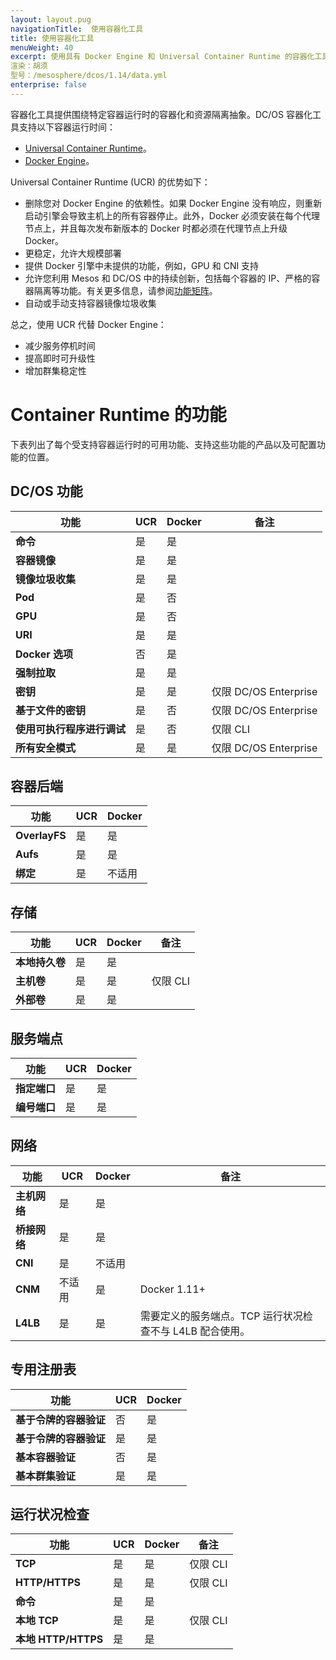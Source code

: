 ```yaml
---
layout: layout.pug
navigationTitle:  使用容器化工具
title: 使用容器化工具
menuWeight: 40
excerpt: 使用具有 Docker Engine 和 Universal Container Runtime 的容器化工具
渲染：胡须
型号：/mesosphere/dcos/1.14/data.yml
enterprise: false
---
```


容器化工具提供围绕特定容器运行时的容器化和资源隔离抽象。DC/OS 容器化工具支持以下容器运行时间：

- [Universal Container Runtime](/mesosphere/dcos/1.14/deploying-services/containerizers/ucr/)。
- [Docker Engine](/mesosphere/dcos/1.14/deploying-services/containerizers/docker-containerizer/)。

Universal Container Runtime (UCR) 的优势如下：

* 删除您对 Docker Engine 的依赖性。如果 Docker Engine 没有响应，则重新启动引擎会导致主机上的所有容器停止。此外，Docker 必须安装在每个代理节点上，并且每次发布新版本的 Docker 时都必须在代理节点上升级 Docker。
* 更稳定，允许大规模部署
* 提供 Docker 引擎中未提供的功能，例如，GPU 和 CNI 支持
* 允许您利用 Mesos 和 DC/OS 中的持续创新，包括每个容器的 IP、严格的容器隔离等功能。有关更多信息，请参阅[功能矩阵](#container-runtime-features)。
* 自动或手动支持容器镜像垃圾收集

总之，使用 UCR 代替 Docker Engine：

- 减少服务停机时间
- 提高即时可升级性
- 增加群集稳定性

# Container Runtime 的功能

下表列出了每个受支持容器运行时的可用功能、支持这些功能的产品以及可配置功能的位置。

## DC/OS 功能

| 功能                                 | UCR         | Docker    | 备注 |
| --------------------------------------- | ----------- | --------- | -------- |
| **命令**                             | 是         | 是       |          |
| **容器镜像**                    | 是         | 是       |          |
| **镜像垃圾收集**            | 是         | 是       |          |
| **Pod**                                | 是         | 否        |          |
| **GPU**                                | 是         | 否        |          |
| **URI**                                | 是         | 是       |          |
| **Docker 选项**                      | 否          | 是       |          |
| **强制拉取**                          | 是         | 是       |          |
| **密钥**                             | 是         | 是       | 仅限 DC/OS Enterprise |
| **基于文件的密钥**                  | 是         | 否        | 仅限 DC/OS Enterprise |
| **使用可执行程序进行调试**                 | 是         | 否        | 仅限 CLI |
| **所有安全模式**                  | 是         | 是       | 仅限 DC/OS Enterprise |

## 容器后端

|  功能                                | UCR         | Docker    |
| --------------------------------------- | ----------- | --------- |
| **OverlayFS**                           | 是         | 是       |
| **Aufs**                                | 是         | 是       |
| **绑定**                                | 是         | 不适用       |

## 存储

|  功能                                | UCR         | Docker    | 备注  |
| --------------------------------------- | ----------- | --------- | --------- |
| **本地持久卷**                      | 是         | 是       |           |
| **主机卷**                        | 是         | 是       | 仅限 CLI  |
| **外部卷**                    | 是         | 是       |           |

## 服务端点

|  功能                                | UCR         | Docker    |
| --------------------------------------- | ----------- | --------- |
| **指定端口**                         | 是         | 是       |
| **编号端口**                      | 是         | 是       |

## 网络

|  功能                                | UCR         | Docker    | 备注  |
| --------------------------------------- | ----------- | --------- | --------- |
| **主机网络**                     | 是         | 是       |           |
| **桥接网络**                   | 是         | 是       |           |
| **CNI**                                 | 是         | 不适用       |           |
| **CNM**                                 | 不适用         | 是       | Docker 1.11+ |
| **L4LB**                                | 是         | 是       | 需要定义的服务端点。TCP 运行状况检查不与 L4LB 配合使用。 |

## 专用注册表

|  功能                                | UCR         | Docker    |
| --------------------------------------- | ----------- | --------- |
| **基于令牌的容器验证**          | 否          | 是       |
| **基于令牌的容器验证**            | 是         | 是       |
| **基本容器验证**                | 否          | 是       |
| **基本群集验证**                  | 是         | 是       |

## 运行状况检查

|  功能                                | UCR         | Docker    |备注   |
| --------------------------------------- | ----------- | --------- | --------- |
| **TCP**                                 | 是         | 是       | 仅限 CLI  |
| **HTTP/HTTPS**                          | 是         | 是       | 仅限 CLI  |
| **命令**                             | 是         | 是       |           |
| **本地 TCP**                           | 是         | 是       | 仅限 CLI  |
| **本地 HTTP/HTTPS**                    | 是         | 是       |           |
